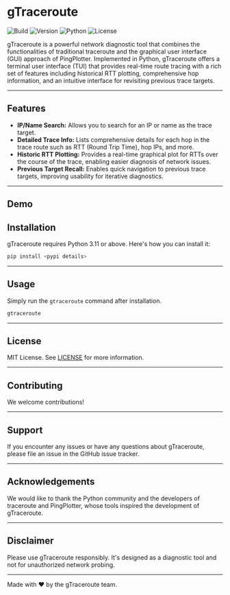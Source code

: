 # gTraceroute

![Build](https://img.shields.io/badge/build-passing-brightgreen)
![Version](https://img.shields.io/badge/version-0.1.0-blue)
![Python](https://img.shields.io/badge/Python-3.11-blue)
![License](https://img.shields.io/badge/License-MIT-green.svg)

gTraceroute is a powerful network diagnostic tool that combines the functionalities of traditional traceroute and the graphical user interface (GUI) approach of PingPlotter. Implemented in Python, gTraceroute offers a terminal user interface (TUI) that provides real-time route tracing with a rich set of features including historical RTT plotting, comprehensive hop information, and an intuitive interface for revisiting previous trace targets.

---

## Features

- **IP/Name Search:** Allows you to search for an IP or name as the trace target.
- **Detailed Trace Info:** Lists comprehensive details for each hop in the trace route such as RTT (Round Trip Time), hop IPs, and more.
- **Historic RTT Plotting:** Provides a real-time graphical plot for RTTs over the course of the trace, enabling easier diagnosis of network issues.
- **Previous Target Recall:** Enables quick navigation to previous trace targets, improving usability for iterative diagnostics.

---

## Demo



## Installation

gTraceroute requires Python 3.11 or above. Here's how you can install it:

```bash
pip install <pypi details>
```

---

## Usage

Simply run the `gtraceroute` command after installation.
```bash
gtraceroute
```

---

## License

MIT License. See [LICENSE](LICENSE) for more information.

---

## Contributing

We welcome contributions!

---

## Support

If you encounter any issues or have any questions about gTraceroute, please file an issue in the GitHub issue tracker.

---

## Acknowledgements

We would like to thank the Python community and the developers of traceroute and PingPlotter, whose tools inspired the development of gTraceroute.

---

## Disclaimer

Please use gTraceroute responsibly. It's designed as a diagnostic tool and not for unauthorized network probing.

---

Made with :heart: by the gTraceroute team.
